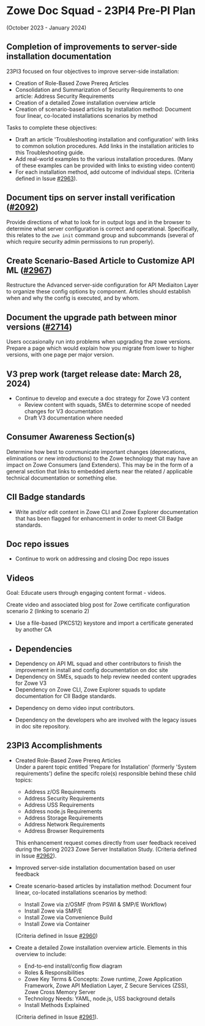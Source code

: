 # Zowe Doc Squad - 23PI4 Pre-PI Plan
(October 2023 - January 2024)

## Completion of improvements to server-side installation documentation 

23PI3 focused on four objectives to improve server-side installation:  
* Creation of Role-Based Zowe Prereq Articles
* Consolidation and Summarization of Security Requirements to one article: Address Security Requirements
* Creation of a detailed Zowe installation overview article
* Creation of scenario-based articles by installation method: Document four linear, co-located installations scenarios by method

Tasks to complete these objectives:
  
* Draft an article 'Troubleshooting installation and configuration' with links to common solution procedures. Add links in the installation ariticles to this Troubleshooting guide.
* Add real-world examples to the various installation procedures. (Many of these examples can be provided with links to existing video content)
* For each installation method, add outcome of individual steps.
  (Criteria defined in Issue [#2963](https://github.com/zowe/docs-site/issues/2963)).

## Document tips on server install verification ([#2092](https://github.com/zowe/docs-site/issues/3092))

Provide directions of what to look for in output logs and in the browser to determine what server configuration is correct and operational. Specifically, this relates to the `zwe init` command group and subcommands (several of which require security admin permissions to run properly).

## Create Scenario-Based Article to Customize API ML ([#2967](https://github.com/zowe/docs-site/issues/2967))
Restructure the Advanced server-side configuration for API Mediaiton Layer to organize these config options by component. Articles should establish when and why the config is executed, and by whom.

## Document the upgrade path between minor versions ([#2714](https://github.com/zowe/docs-site/issues/2714))

Users occasionally run into problems when upgrading the zowe versions. Prepare a page which would explain how you migrate from lower to higher versions, with one page per major version.
  
## V3 prep work (target release date: March 28, 2024)

- Continue to develop and execute a doc strategy for Zowe V3 content
  - Review content with squads, SMEs to determine scope of needed changes for V3 documentation
  - Draft V3 documentation where needed

## Consumer Awareness Section(s)
Determine how best to communicate important changes (deprecations, eliminations or new introductions) to the Zowe technology that may have an impact on Zowe Consumers (and Extenders). This may be in the form of a general section that links to embedded alerts near the related / applicable technical documentation or something else.

## CII Badge standards

- Write and/or edit content in Zowe CLI and Zowe Explorer documentation that has been flagged for enhancement in order to meet  CII Badge standards.

## Doc repo issues
- Continue to work on addressing and closing Doc repo issues

## Videos

Goal: Educate users through engaging content format - videos.

Create video and associated blog post for Zowe certificate configuration scenario 2 (linking to scenario 2)
* Use a file-based (PKCS12) keystore and import a certificate generated by another CA



* ## Dependencies

- Dependency on API ML squad and other contributors to finish the improvement in install and config documentation on doc site
- Dependency on SMEs, squads to help review needed content upgrades for Zowe V3
- Dependency on Zowe CLI, Zowe Explorer squads to update documentation for CII Badge standards.

* Dependency on demo video input contributors.

* Dependency on the developers who are involved with the legacy issues in doc site repository.

## 23PI3 Accomplishments

- Created Role-Based Zowe Prereq Articles   
  Under a parent topic entitled 'Prepare for Installation' (formerly 'System requirements') define the specifc role(s) responsible behind these child topics:
    * Address z/OS Requirements
    * Address Security Requirements
    * Address USS Requirements
    * Address node.js Requirements
    * Address Storage Requirements
    * Address Network Requirements
    * Address Browser Requirements

  This enhancement request comes directly from user feedback received during the Spring 2023 Zowe Server Installation Study. (Criteria defined in Issue [#2962](https://github.com/zowe/docs-site/issues/2962)).

- Improved server-side installation documentation based on user feedback

- Create scenario-based articles by installation method:
  Document four linear, co-located installations scenarios by method:
    * Install Zowe via z/OSMF (from PSWI & SMP/E Workflow)
    * Install Zowe via SMP/E
    * Install Zowe via Convenience Build
    * Install Zowe via Container 
    
    (Criteria defined in Issue [#2960](https://github.com/zowe/docs-site/issues/2960))

- Create a detailed Zowe installation overview article.
  Elements in this overview to include:
    * End-to-end install/config flow diagram
    * Roles & Responsibilities
    * Zowe Key Terms & Concepts: Zowe runtime, Zowe Application Framework, Zowe API Mediation Layer, Z Secure Services (ZSS), Zowe Cross Memory Server
    * Technology Needs: YAML, node.js, USS background details
    * Install Methods Explained

    (Criteria defined in Issue [#2961](https://github.com/zowe/docs-site/issues/2961)).


  
